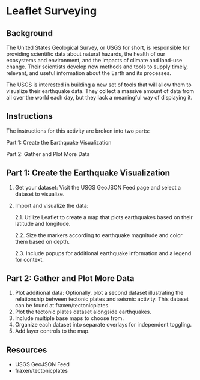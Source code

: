 # Leaflet Surveying

## Background
The United States Geological Survey, or USGS for short, is responsible for providing scientific data about natural hazards, the health of our ecosystems and environment, and the impacts of climate and land-use change. Their scientists develop new methods and tools to supply timely, relevant, and useful information about the Earth and its processes.

The USGS is interested in building a new set of tools that will allow them to visualize their earthquake data. They collect a massive amount of data from all over the world each day, but they lack a meaningful way of displaying it.

## Instructions
The instructions for this activity are broken into two parts:

Part 1: Create the Earthquake Visualization

Part 2: Gather and Plot More Data

## Part 1: Create the Earthquake Visualization
1. Get your dataset: Visit the USGS GeoJSON Feed page and select a dataset to visualize.
2. Import and visualize the data:
   
    2.1. Utilize Leaflet to create a map that plots earthquakes based on their latitude and longitude.
   
    2.2. Size the markers according to earthquake magnitude and color them based on depth.
   
    2.3. Include popups for additional earthquake information and a legend for context.

## Part 2: Gather and Plot More Data
1. Plot additional data: Optionally, plot a second dataset illustrating the relationship between tectonic plates and seismic activity. This dataset can be found at fraxen/tectonicplates.
2. Plot the tectonic plates dataset alongside earthquakes.
3. Include multiple base maps to choose from.
4. Organize each dataset into separate overlays for independent toggling.
5. Add layer controls to the map.

## Resources
- USGS GeoJSON Feed
- fraxen/tectonicplates

